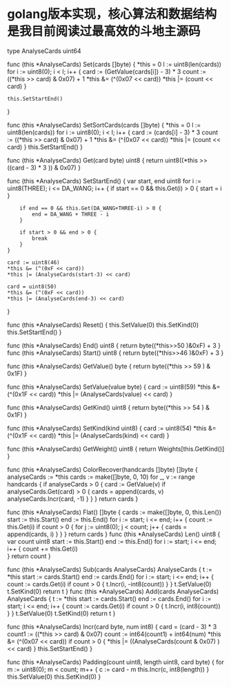 # golang版本实现，核心算法和数据结构是我目前阅读过最高效的斗地主源码



type AnalyseCards uint64

func (this *AnalyseCards) Set(cards []byte) {
	*this = 0
	l := uint8(len(cards))
	for i := uint8(0); i < l; i++ {
		card := (GetValue(cards[i]) - 3) * 3
		count := ((*this >> card) & 0x07) + 1
		*this &= (^(0x07 << card))
		*this |= (count << card)
	}

	this.SetStartEnd()
}

func (this *AnalyseCards) SetSortCards(cards []byte) {
	*this = 0
	l := uint8(len(cards))
	for i := uint8(0); i < l; i++ {
		card := (cards[i] - 3) * 3
		count := ((*this >> card) & 0x07) + 1
		*this &= (^(0x07 << card))
		*this |= (count << card)
	}
	this.SetStartEnd()
}

func (this *AnalyseCards) Get(card byte) uint8 {
	return uint8((*this >> ((card - 3) * 3 )) & 0x07)
}

func (this *AnalyseCards) SetStartEnd() {
	var start, end uint8
	for i := uint8(THREE); i <= DA_WANG; i++ {
		if start == 0 && this.Get(i) > 0 {
			start = i
		}

		if end == 0 && this.Get(DA_WANG+THREE-i) > 0 {
			end = DA_WANG + THREE - i
		}

		if start > 0 && end > 0 {
			break
		}
	}

	card := uint8(46)
	*this &= (^(0xF << card))
	*this |= (AnalyseCards(start-3) << card)

	card = uint8(50)
	*this &= (^(0xF << card))
	*this |= (AnalyseCards(end-3) << card)
}

func (this *AnalyseCards) Reset() {
	this.SetValue(0)
	this.SetKind(0)
	this.SetStartEnd()
}

func (this *AnalyseCards) End() uint8 {
	return byte((*this>>50 )&0xF) + 3
}
func (this *AnalyseCards) Start() uint8 {
	return byte((*this>>46 )&0xF) + 3
}

func (this *AnalyseCards) GetValue() byte {
	return byte((*this >> 59 ) & 0x1F)
}

func (this *AnalyseCards) SetValue(value byte) {
	card := uint8(59)
	*this &= (^(0x1F << card))
	*this |= (AnalyseCards(value) << card)
}

func (this *AnalyseCards) GetKind() uint8 {
	return byte((*this >> 54 ) & 0x1F)
}

func (this *AnalyseCards) SetKind(kind uint8) {
	card := uint8(54)
	*this &= (^(0x1F << card))
	*this |= (AnalyseCards(kind) << card)
}

func (this *AnalyseCards) GetWeight() uint8 {
	return Weights[this.GetKind()]
}

func (this *AnalyseCards) ColorRecover(handcards []byte) []byte {
	analyseCards := *this
	cards := make([]byte, 0, 10)
	for _, v := range handcards {
		if analyseCards > 0 {
			card := GetValue(v)
			if analyseCards.Get(card) > 0 {
				cards = append(cards, v)
				analyseCards.Incr(card, -1)
			}
		}
	}
	return cards
}

func (this *AnalyseCards) Flat() []byte {
	cards := make([]byte, 0, this.Len())
	start := this.Start()
	end := this.End()
	for i := start; i <= end; i++ {
		count := this.Get(i)
		if count > 0 {
			for j := uint8(0); j < count; j++ {
				cards = append(cards, i)
			}
		}
	}
	return cards
}
func (this *AnalyseCards) Len() uint8 {
	var count uint8
	start := this.Start()
	end := this.End()
	for i := start; i <= end; i++ {
		count += this.Get(i)  
	}
	return count
}

func (this *AnalyseCards) Sub(cards AnalyseCards) AnalyseCards {
	t := *this
	start := cards.Start()
	end := cards.End()
	for i := start; i <= end; i++ {
		count := cards.Get(i)
		if count > 0 {
			t.Incr(i, -int8(count))
		}
	}
	t.SetValue(0)
	t.SetKind(0)
	return t
}
func (this *AnalyseCards) Add(cards AnalyseCards) AnalyseCards {
	t := *this
	start := cards.Start()
	end := cards.End()
	for i := start; i <= end; i++ {
		count := cards.Get(i)
		if count > 0 {
			t.Incr(i, int8(count))
		}
	}
	t.SetValue(0)
	t.SetKind(0)
	return t
}

func (this *AnalyseCards) Incr(card byte, num int8) {
	card = (card - 3) * 3
	count1 := ((*this >> card) & 0x07)
	count := int64(count1) + int64(num)
	*this &= (^(0x07 << card))
	if count > 0 {
		*this |= ((AnalyseCards(count & 0x07) ) << card)
	}
	this.SetStartEnd()
}

func (this *AnalyseCards) Padding(count uint8, length uint8, card byte) {
	for m := uint8(0); m < count; m++ {
		c := card - m
		this.Incr(c, int8(length))
	}
	this.SetValue(0)
	this.SetKind(0)
}
